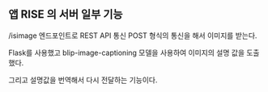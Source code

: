 ## 앱 RISE 의 서버 일부 기능

/isimage 엔드포인트로 REST API 통신 POST 형식의 통신을 해서 이미지를 받는다.

Flask를 사용했고 blip-image-captioning 모델을 사용하여 이미지의 설명 값을 도출했다.

그리고 설명값을 번역해서 다시 전달하는 기능이다.
